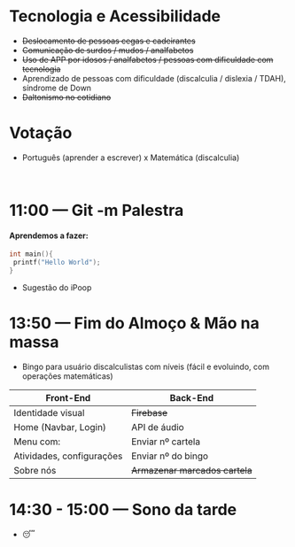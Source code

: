 # Tecnologia e Acessibilidade
* ~~Deslocamento de pessoas cegas e cadeirantes~~
* ~~Comunicação de surdos / mudos / analfabetos~~
* ~~Uso de APP por idosos / analfabetos / pessoas com dificuldade com tecnologia~~
* Aprendizado de pessoas com dificuldade (discalculia / dislexia / TDAH), síndrome de Down
* ~~Daltonismo no cotidiano~~

# Votação 
* Português (aprender a escrever) x Matemática (discalculia)
<br />

# 11:00 — Git -m Palestra
#### Aprendemos a fazer:
```C
int main(){
 printf("Hello World");
}
```
 
* Sugestão do iPoop

# 13:50 — Fim do Almoço & Mão na massa
* Bingo para usuário discalculistas com níveis (fácil e evoluindo, com operações matemáticas)

Front-End | Back-End
--------- | --------
Identidade visual | ~~Firebase~~
Home (Navbar, Login) | API de áudio
Menu com: | Enviar nº cartela
Atividades, configurações | Enviar nº do bingo
Sobre nós | ~~Armazenar marcados cartela~~

# 14:30 - 15:00 — Sono da tarde
* 😴

